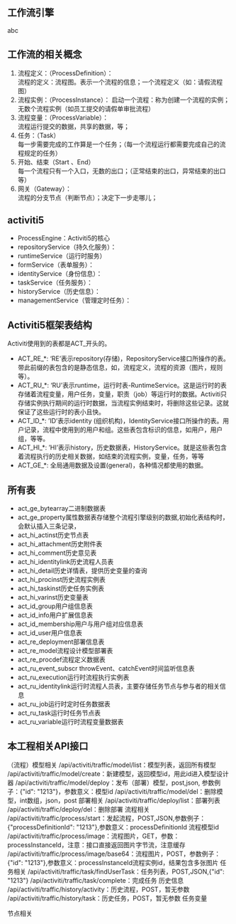 ## 工作流引擎
abc

## 工作流的相关概念
1. 流程定义：（ProcessDefinition）：  
    流程的定义：流程图。表示一个流程的信息；一个流程定义（如：请假流程图）
2. 流程实例：（ProcessInstance）：
    启动一个流程：称为创建一个流程的实例；无数个流程实例（如员工提交的请假单审批流程）
3. 流程变量：（ProcessVariable）：  
    流程运行提交的数据，共享的数据，等；
4. 任务：（Task）  
    每一步需要完成的工作算是一个任务；（每一个流程运行都需要完成自己的流程规定的任务）
5. 开始、结束（Start 、End）  
    每一个流程只有一个入口，无数的出口；（正常结束的出口，异常结束的出口等）
6. 网关（Gateway）：  
    流程的分支节点（判断节点）；决定下一步走哪儿；
    
## activiti5
- ProcessEngine：Activiti5的核心
- repositoryService（持久化服务）：
- runtimeService（运行时服务）
- formService（表单服务）：
- identityService（身份信息）：
- taskService（任务服务）：
- historyService（历史信息）：
- managementService（管理定时任务）：

## Activiti5框架表结构
Activiti使用到的表都是ACT_开头的。  
- ACT_RE_*: ‘RE’表示repository(存储)，RepositoryService接口所操作的表。带此前缀的表包含的是静态信息，如，流程定义，流程的资源（图片，规则等）。
- ACT_RU_*: ‘RU’表示runtime，运行时表-RuntimeService。这是运行时的表存储着流程变量，用户任务，变量，职责（job）等运行时的数据。Activiti只存储实例执行期间的运行时数据，当流程实例结束时，将删除这些记录。这就保证了这些运行时的表小且快。
- ACT_ID_*: ’ID’表示identity (组织机构)，IdentityService接口所操作的表。用户记录，流程中使用到的用户和组。这些表包含标识的信息，如用户，用户组，等等。
- ACT_HI_*: ’HI’表示history，历史数据表，HistoryService。就是这些表包含着流程执行的历史相关数据，如结束的流程实例，变量，任务，等等
- ACT_GE_*: 全局通用数据及设置(general)，各种情况都使用的数据。

## 所有表
- act_ge_bytearray二进制数据表
- act_ge_property属性数据表存储整个流程引擎级别的数据,初始化表结构时，会默认插入三条记录，
- act_hi_actinst历史节点表
- act_hi_attachment历史附件表
- act_hi_comment历史意见表
- act_hi_identitylink历史流程人员表
- act_hi_detail历史详情表，提供历史变量的查询
- act_hi_procinst历史流程实例表
- act_hi_taskinst历史任务实例表
- act_hi_varinst历史变量表
- act_id_group用户组信息表
- act_id_info用户扩展信息表
- act_id_membership用户与用户组对应信息表
- act_id_user用户信息表
- act_re_deployment部署信息表
- act_re_model流程设计模型部署表
- act_re_procdef流程定义数据表
- act_ru_event_subscr  throwEvent、catchEvent时间监听信息表
- act_ru_execution运行时流程执行实例表
- act_ru_identitylink运行时流程人员表，主要存储任务节点与参与者的相关信息
- act_ru_job运行时定时任务数据表
- act_ru_task运行时任务节点表
- act_ru_variable运行时流程变量数据表

## 本工程相关API接口
（流程）模型相关
/api/activiti/traffic/model/list：模型列表，返回所有模型
/api/activiti/traffic/model/create：新建模型，返回模型id，用此id进入模型设计器
/api/activiti/traffic/model/deploy：发布（部署）模型，post,json, 参数例子：{"id": "1213"}，参数意义：模型id
/api/activiti/traffic/model/del：删除模型，int数组，json，post
部署相关
/api/activiti/traffic/deploy/list：部署列表 
/api/activiti/traffic/deploy/del：删除部署 
流程相关
/api/activiti/traffic/process/start：发起流程，POST,JSON,参数例子：{"processDefinitionId": "1213"},参数意义：processDefinitionId 流程模型id
/api/activiti/traffic/process/image：流程图片，GET，参数：processInstanceId，注意：接口直接返回图片字节流，注意缓存
/api/activiti/traffic/process/image/base64：流程图片，POST，参数例子：{"id": "1213"},参数意义：processInstanceId流程实例id，结果包含多张图片
任务相关
/api/activiti/traffic/task/findUserTask：任务列表，POST,JSON,{"id": "1213"}
/api/activiti/traffic/task/complete：完成任务
历史信息
/api/activiti/traffic/history/activity：历史流程，POST，暂无参数
/api/activiti/traffic/history/task：历史任务，POST，暂无参数
任务变量

节点相关


